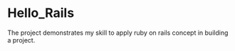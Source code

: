 # Hello_Rails
The project demonstrates my skill to apply ruby on rails concept in building a project.
